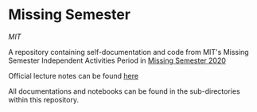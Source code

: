 # Missing Semester
*MIT*

A repository containing self-documentation and code from MIT's Missing Semester Independent Activities Period in [Missing Semester 2020](https://www.youtube.com/playlist?list=PLyzOVJj3bHQuloKGG59rS43e29ro7I57J)

Official lecture notes can be found [here](https://missing.csail.mit.edu/2020/)

All documentations and notebooks can be found in the sub-directories within this repository.
